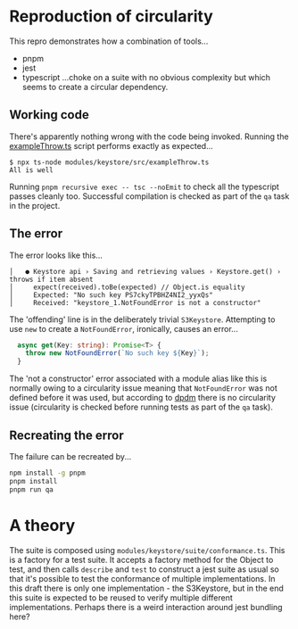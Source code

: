 # Reproduction of circularity

This repro demonstrates how a combination of tools...

- pnpm
- jest
- typescript
  ...choke on a suite with no obvious complexity but which seems to create a circular dependency.

## Working code

There's apparently nothing wrong with the code being invoked. Running the [exampleThrow.ts](modules/keystore/src/exampleThrow.ts) script performs exactly as expected...

```
$ npx ts-node modules/keystore/src/exampleThrow.ts
All is well
```

Running `pnpm recursive exec -- tsc --noEmit` to check all the typescript passes cleanly too. Successful compilation is checked as part of the `qa` task in the project.

## The error

The error looks like this...

```
│   ● Keystore api › Saving and retrieving values › Keystore.get() › throws if item absent
│     expect(received).toBe(expected) // Object.is equality
│     Expected: "No such key PS7ckyTPBHZ4NI2_yyxQs"
│     Received: "keystore_1.NotFoundError is not a constructor"
```

The 'offending' line is in the deliberately trivial `S3Keystore`. Attempting to use `new` to create a `NotFoundError`, ironically, causes an error...

```typescript
  async get(Key: string): Promise<T> {
    throw new NotFoundError(`No such key ${Key}`);
  }
```

The 'not a constructor' error associated with a module alias like this is normally owing to a circularity issue meaning that `NotFoundError` was not defined before it was used, but according to [dpdm](https://www.npmjs.com/package/dpdm) there is no circularity issue (circularity is checked before running tests as part of the `qa` task).

## Recreating the error

The failure can be recreated by...

```bash
npm install -g pnpm
pnpm install
pnpm run qa
```

# A theory

The suite is composed using `modules/keystore/suite/conformance.ts`. This is a factory for a test suite. It accepts a factory method for the Object to test, and then calls `describe` and `test` to construct a jest suite as usual so that it's possible to test the conformance of multiple implementations. In this draft there is only one implementation - the S3Keystore, but in the end this suite is expected to be reused to verify multiple different implementations. Perhaps there is a weird interaction around jest bundling here?
